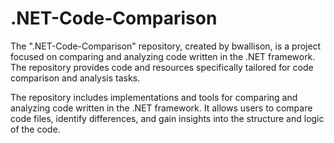 # .NET-Code-Comparison

The ".NET-Code-Comparison" repository, created by bwallison, is a project focused on comparing and analyzing code written in the .NET framework. The repository provides code and resources specifically tailored for code comparison and analysis tasks.

The repository includes implementations and tools for comparing and analyzing code written in the .NET framework. It allows users to compare code files, identify differences, and gain insights into the structure and logic of the code.

